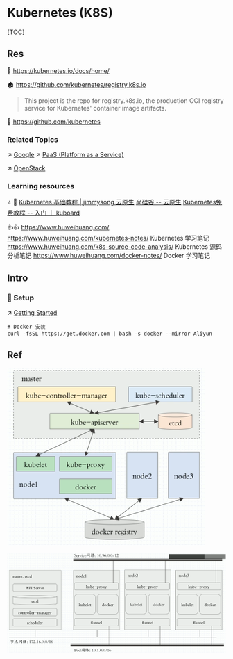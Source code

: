 # Kubernetes (K8S)

[TOC]



## Res
📂 https://kubernetes.io/docs/home/

🏠 https://github.com/kubernetes/registry.k8s.io
> This project is the repo for registry.k8s.io, the production OCI registry service for Kubernetes' container image artifacts.

🚧 https://github.com/kubernetes


### Related Topics
↗ [Google](../../../../../../🗺%20CS%20Overview/Electronics%20&%20Information%20Technologies%20Business%20Fields%20Research/📌%20Comprehensive%20IT%20Service%20Providers/Google.md)
↗ [PaaS (Platform as a Service)](../../../../🌵%20Cloud%20Native%20Overview/🗿%20Cloud%20Models/Cloud%20Service%20(Delivery)%20Models/PaaS%20(Platform%20as%20a%20Service)/PaaS%20(Platform%20as%20a%20Service).md)

↗ [OpenStack](../../../🔞%20OpenStack/OpenStack.md)


### Learning resources
⭐️ 📑  [Kubernetes 基础教程 | jimmysong 云原生](https://lib.jimmysong.io/kubernetes-handbook/)
[尚硅谷 -- 云原生](https://www.yuque.com/leifengyang/oncloud/vfvmcd)
[Kubernetes免费教程 -- 入门 ｜ kuboard](https://kuboard.cn/learning/)

👍👍 https://www.huweihuang.com/
https://www.huweihuang.com/kubernetes-notes/
Kubernetes 学习笔记
https://www.huweihuang.com/k8s-source-code-analysis/
Kubernetes 源码分析笔记
https://www.huweihuang.com/docker-notes/
Docker 学习笔记



## Intro
### 🧱 Setup
↗ [Getting Started](Getting%20Started/Getting%20Started.md)

```shell
# Docker 安装
curl -fsSL https://get.docker.com | bash -s docker --mirror Aliyun
```



## Ref
[Harbor+Helm Chart构建k8s应用程序打包存储发布的基础环境]: https://blog.51cto.com/leejia/2512739

[👍 How to Install Kubernetes(K8s) and Docker on Ubuntu 20.04]: https://www.letscloud.io/community/how-to-install-kubernetesk8s-and-docker-on-ubuntu-2004
[👍 Kubernetes基础概念]: https://www.yuque.com/leifengyang/oncloud/ghnb83

[K8s 的安装 Ubuntu 20.04]: https://www.jianshu.com/p/520d6414a4ab
[Ubuntu Docker 安装]: https://www.runoob.com/docker/ubuntu-docker-install.html
[Ubuntu -- charmed kubernetes ?? 🤷‍♀️]: https://ubuntu.com/kubernetes/docs/overview

[👍 02-kubeadm初始化Kubernetes集群]: https://www.cnblogs.com/winstom/p/11159165.html
![](../../../../../../../Assets/Pics/Pasted%20image%2020230413102648.png)

![](../../../../../../../Assets/Pics/Pasted%20image%2020230413102702.png)

